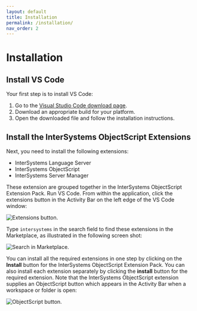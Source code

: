 ```yaml
---
layout: default
title: Installation
permalink: /installation/
nav_order: 2
---
```

# Installation

## Install VS Code

Your first step is to install VS Code: 

1. Go to the [Visual Studio Code download page](https://code.visualstudio.com/).
2. Download an appropriate build for your platform.
3. Open the downloaded file and follow the installation instructions.

## Install the InterSystems ObjectScript Extensions

Next, you need to install the following extensions:

- InterSystems Language Server
- InterSystems ObjectScript
- InterSystems Server Manager

These extension are grouped together in the InterSystems ObjectScript Extension Pack. Run VS Code. From within the application, click the extensions button in the Activity Bar on the left edge of the VS Code window:

![Extensions button.](../assets/images/extensions.png "extensions button")

Type `intersystems` in the search field to find these extensions in the Marketplace, as illustrated in the following screen shot:

![Search in Marketplace.](../assets/images/marketplace.png "search in marketplace")

You can install all the required extensions in one step by clicking on the **Install** button for the InterSystems ObjectScript Extension Pack. You can also install each extension separately by clicking the **install** button for the required extension. Note that the InterSystems ObjectScript extension supplies an ObjectScript button which appears in the Activity Bar when a workspace or folder is open:

![ObjectScript button.](../assets/images/objectscript.png "objectscript button")
